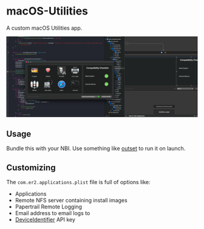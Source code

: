 # macOS-Utilities
A custom macOS Utilities app.

![](https://raw.githubusercontent.com/128keaton/macOS-Utilities/master/macOS%20Utilities/screenshot.png)

## Usage
Bundle this with your NBI. Use something like [outset](https://github.com/chilcote/outset) to run it on launch.

## Customizing
The `com.er2.applications.plist` file is full of options like:
* Applications
* Remote NFS server containing install images
* Papertrail Remote Logging
* Email address to email logs to
* [DeviceIdentifier](https://docs.reincubate.com/deviceidentifier/) API key
